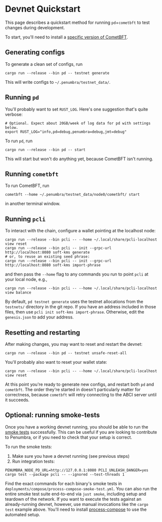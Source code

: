 # Devnet Quickstart

This page describes a quickstart method for running `pd`+`cometbft` to test
changes during development.

To start, you'll need to install a [specific version of CometBFT](../node/pd/install.md#installing-cometbft).

## Generating configs

To generate a clean set of configs, run

```shell
cargo run --release --bin pd -- testnet generate
```

This will write configs to `~/.penumbra/testnet_data/`.

## Running `pd`

You'll probably want to set `RUST_LOG`.  Here's one suggestion that's quite verbose:

```shell
# Optional. Expect about 20GB/week of log data for pd with settings below.
export RUST_LOG="info,pd=debug,penumbra=debug,jmt=debug"
```

To run `pd`, run

```shell
cargo run --release --bin pd -- start
```

This will start but won't do anything yet, because CometBFT isn't running.

## Running `cometbft`

To run CometBFT, run

```shell
cometbft --home ~/.penumbra/testnet_data/node0/cometbft/ start
```

in another terminal window.

## Running `pcli`

To interact with the chain, configure a wallet pointing at the localhost node:

```shell
cargo run --release --bin pcli -- --home ~/.local/share/pcli-localhost view reset
cargo run --release --bin pcli -- init --grpc-url http://localhost:8080 soft-kms generate
# or, to reuse an existing seed phrase:
cargo run --release --bin pcli -- init --grpc-url http://localhost:8080 soft-kms import-phrase
```

and then pass the `--home` flag to any commands you run to point `pcli` at your local node, e.g.,

```shell
cargo run --release --bin pcli -- --home ~/.local/share/pcli-localhost view balance
```

By default, `pd testnet generate` uses the testnet allocations from the `testnets/` directory in the git repo.
If you have an address included in those files, then use `pcli init soft-kms import-phrase`. Otherwise,
edit the `genesis.json` to add your address.

## Resetting and restarting

After making changes, you may want to reset and restart the devnet:

```shell
cargo run --release --bin pd -- testnet unsafe-reset-all
```

You'll probably also want to reset your wallet state:

```shell
cargo run --release --bin pcli -- --home ~/.local/share/pcli-localhost view reset
```

At this point you're ready to generate new configs, and restart both `pd` and
`cometbft`.  The order they're started in doesn't particularly matter for
correctness, because `cometbft` will retry connecting to the ABCI server until
it succeeds.

## Optional: running smoke-tests

Once you have a working devnet running, you should be able to run the [smoke tests](https://en.wikipedia.org/wiki/Smoke_testing_(software)) successfully. This can be useful if you are looking to contribute to Penumbra, or if you need to check that your setup is correct.

To run the smoke tests:

1. Make sure you have a devnet running (see previous steps)
2. Run integration tests:
```shell
PENUMBRA_NODE_PD_URL=http://127.0.0.1:8080 PCLI_UNLEASH_DANGER=yes cargo test --package pcli -- --ignored --test-threads 1
```

Find the exact commands for each binary's smoke tests in `deployments/compose/process-compose-smoke-test.yml`.
You can also run the entire smoke test suite end-to-end via `just smoke`, including setup and teardown of the network.
If you want to execute the tests against an already-running devnet, however, use manual invocations like
the `cargo test` example above. You'll need to install [process-compose](https://github.com/F1bonacc1/process-compose/)
to use the automated setup.
